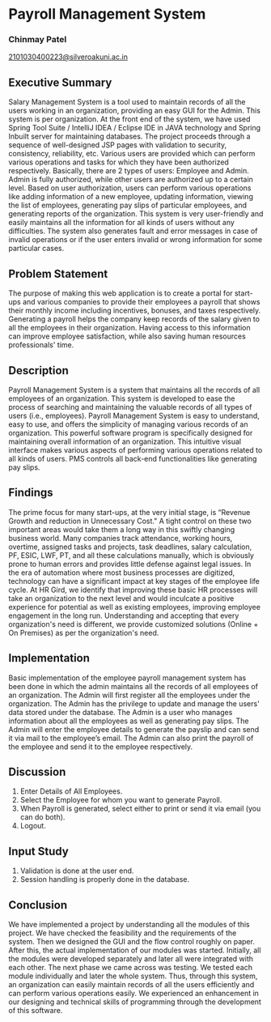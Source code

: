 # Payroll Management System

### Chinmay Patel
2101030400223@silveroakuni.ac.in

## Executive Summary

Salary Management System is a tool used to maintain records of all the users working in an organization, providing an easy GUI for the Admin. This system is per organization. At the front end of the system, we have used Spring Tool Suite / IntelliJ IDEA / Eclipse IDE in JAVA technology and Spring Inbuilt server for maintaining databases. The project proceeds through a sequence of well-designed JSP pages with validation to security, consistency, reliability, etc. Various users are provided which can perform various operations and tasks for which they have been authorized respectively. Basically, there are 2 types of users: Employee and Admin. Admin is fully authorized, while other users are authorized up to a certain level. Based on user authorization, users can perform various operations like adding information of a new employee, updating information, viewing the list of employees, generating pay slips of particular employees, and generating reports of the organization. This system is very user-friendly and easily maintains all the information for all kinds of users without any difficulties. The system also generates fault and error messages in case of invalid operations or if the user enters invalid or wrong information for some particular cases.

## Problem Statement

The purpose of making this web application is to create a portal for start-ups and various companies to provide their employees a payroll that shows their monthly income including incentives, bonuses, and taxes respectively. Generating a payroll helps the company keep records of the salary given to all the employees in their organization. Having access to this information can improve employee satisfaction, while also saving human resources professionals' time.

## Description

Payroll Management System is a system that maintains all the records of all employees of an organization. This system is developed to ease the process of searching and maintaining the valuable records of all types of users (i.e., employees). Payroll Management System is easy to understand, easy to use, and offers the simplicity of managing various records of an organization. This powerful software program is specifically designed for maintaining overall information of an organization. This intuitive visual interface makes various aspects of performing various operations related to all kinds of users. PMS controls all back-end functionalities like generating pay slips.

## Findings

The prime focus for many start-ups, at the very initial stage, is “Revenue Growth and reduction in Unnecessary Cost." A tight control on these two important areas would take them a long way in this swiftly changing business world. Many companies track attendance, working hours, overtime, assigned tasks and projects, task deadlines, salary calculation, PF, ESIC, LWF, PT, and all these calculations manually, which is obviously prone to human errors and provides little defense against legal issues. In the era of automation where most business processes are digitized, technology can have a significant impact at key stages of the employee life cycle. At HR Gird, we identify that improving these basic HR processes will take an organization to the next level and would inculcate a positive experience for potential as well as existing employees, improving employee engagement in the long run. Understanding and accepting that every organization's need is different, we provide customized solutions (Online + On Premises) as per the organization's need.

## Implementation

Basic implementation of the employee payroll management system has been done in which the admin maintains all the records of all employees of an organization. The Admin will first register all the employees under the organization. The Admin has the privilege to update and manage the users' data stored under the database. The Admin is a user who manages information about all the employees as well as generating pay slips. The Admin will enter the employee details to generate the payslip and can send it via mail to the employee’s email. The Admin can also print the payroll of the employee and send it to the employee respectively.

## Discussion

1. Enter Details of All Employees.
2. Select the Employee for whom you want to generate Payroll.
3. When Payroll is generated, select either to print or send it via email (you can do both).
4. Logout.

## Input Study

1. Validation is done at the user end.
2. Session handling is properly done in the database.

## Conclusion

We have implemented a project by understanding all the modules of this project. We have checked the feasibility and the requirements of the system. Then we designed the GUI and the flow control roughly on paper. After this, the actual implementation of our modules was started. Initially, all the modules were developed separately and later all were integrated with each other. The next phase we came across was testing. We tested each module individually and later the whole system. Thus, through this system, an organization can easily maintain records of all the users efficiently and can perform various operations easily. We experienced an enhancement in our designing and technical skills of programming through the development of this software.
